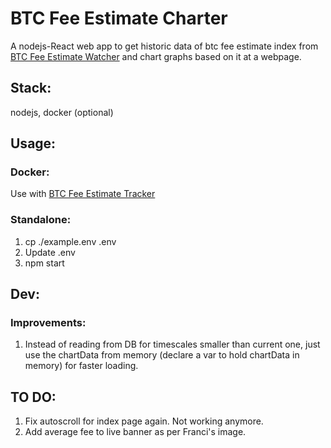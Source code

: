 # BTC Fee Estimate Charter
A nodejs-React web app to get historic data of btc fee estimate index from [BTC Fee Estimate Watcher](../btc-fee-watcher/README.md) and chart graphs based on it at a webpage.  

## Stack:
nodejs, docker (optional)

## Usage:
### Docker:
   Use with [BTC Fee Estimate Tracker](./..)  
### Standalone:
  1. cp ./example.env .env
  2. Update .env
  3. npm start

## Dev:
### Improvements:
1. Instead of reading from DB for timescales smaller than current one, just use the chartData from memory (declare a var to hold chartData in memory) for faster loading.

## TO DO:
1. Fix autoscroll for index page again. Not working anymore.
2. Add average fee to live banner as per Franci's image.

